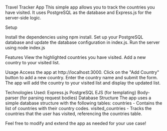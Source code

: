 Travel Tracker App
This simple app allows you to track the countries you have visited. It uses PostgreSQL as the database and Express.js for the server-side logic.

Setup

Install the dependencies using npm install.
Set up your PostgreSQL database and update the database configuration in index.js.
Run the server using node index.js 

Features
View the highlighted countries you have visited.
Add a new country to your visited list.

Usage
Access the app at http://localhost:3000.
Click on the "Add Country" button to add a new country.
Enter the country name and submit the form.
The app will add the country to your visited list and display the updated list.

Technologies Used:
Express.js
PostgreSQL
EJS (for templating)
Body-parser (for parsing request bodies)
Database Structure
The app uses a simple database structure with the following tables:
countries - Contains the list of countries with their country codes.
visited_countries - Tracks the countries that the user has visited, referencing the countries table.


Feel free to modify and extend the app as needed for your use case!